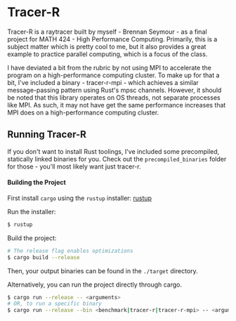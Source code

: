 # Tracer-R

Tracer-R is a raytracer built by myself - Brennan Seymour - as a final project for MATH 424 - High Performance Computing.
Primarily, this is a subject matter which is pretty cool to me, but it also provides a great example to practice parallel computing, which is a focus of the class.

I have deviated a bit from the rubric by not using MPI to accelerate the program on a high-performance computing cluster.
To make up for that a bit, I've included a binary - tracer-r-mpi - which achieves a similar message-passing pattern using Rust's mpsc channels.
However, it should be noted that this library operates on OS threads, not separate processes like MPI.
As such, it may not have get the same performance increases that MPI does on a high-performance computing cluster.

## Running Tracer-R

If you don't want to install Rust toolings, I've included some precompiled, statically linked binaries for you.
Check out the `precompiled_binaries` folder for those - you'll most likely want just tracer-r.

#### Building the Project

First install `cargo` using the `rustup` installer: [rustup](https://rustup.rs/)

Run the installer:

```bash
$ rustup
```

Build the project:

```bash
# The release flag enables optimizations
$ cargo build --release
```

Then, your output binaries can be found in the `./target` directory.

Alternatively, you can run the project directly through cargo.

```bash
$ cargo run --release -- <arguments>
# OR, to run a specific binary
$ cargo run --release --bin <benchmark|tracer-r|tracer-r-mpi> -- <arguments>
```
